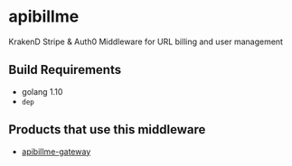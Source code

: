 # apibillme
KrakenD Stripe & Auth0 Middleware for URL billing and user management

## Build Requirements

- golang 1.10
- `dep`

## Products that use this middleware
* [apibillme-gateway](https://github.com/apibillme/apibillme-gateway)
